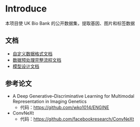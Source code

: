 # Introduce

本项目使 UK Bio Bank 的公开数据集，提取基因、图片和标签数据

## 文档

- [自定义数据格式文档](docs/data_format.md)
- [数据预处理完整流程文档](docs/data_pretreatment.md)
- [模型设计文档](docs/model.md)

## 参考论文

- A Deep Generative–Discriminative Learning for Multimodal Representation in Imaging Genetics
    - 代码：<https://github.com/wko1014/ENGINE>
- ConvNeXt
    - 代码：<https://github.com/facebookresearch/ConvNeXt>
